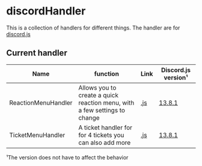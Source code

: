 # discordHandler

This is a collection of handlers for different things.
The handler are for [discord.js](https://github.com/discordjs/discord.js, "discord.js")

## Current handler

|Name|function|Link|Discord.js version¹|
|----|--------|----|------------------|
|ReactionMenuHandler | Allows you to create a quick reaction menu, with a few settings to change | [.js](https://github.com/Johannes7k75/discordHandler/blob/main/ReactionMenuHandler.js) | [13.8.1](https://discord.js.org/#/docs/discord.js/13.8.1/general/welcome)
|TicketMenuHandler | A ticket handler for for 4 tickets you can also add more | [.js](https://github.com/Johannes7k75/discordHandler/blob/main/TicketMenuHandler.js) | [13.8.1](https://discord.js.org/#/docs/discord.js/13.8.1/general/welcome)

¹The version does not have to affect the behavior

